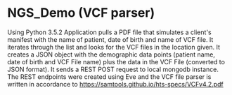 # NGS_Demo (VCF parser)
Using Python 3.5.2
Application pulls a PDF file that simulates a client's manifest with the name of patient, date of birth and name of VCF file.
It iterates through the list and looks for the VCF files in the location given. It creates a JSON object with the demographic
data points (patient name, date of birth and VCF File name) plus the data in the VCF File (converted to JSON format). 
It sends a REST POST request to local mongodb instance.
The REST endpoints were created using Eve and the VCF file parser is written in accordance to
https://samtools.github.io/hts-specs/VCFv4.2.pdf
